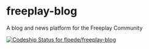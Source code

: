 # freeplay-blog
A blog and news platform for the Freeplay Community

[ ![Codeship Status for floede/freeplay-blog](https://app.codeship.com/projects/4ee563b0-e5a2-0134-14e9-460e4162a369/status?branch=master)](https://app.codeship.com/projects/206617)
